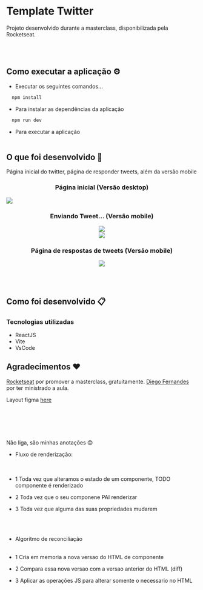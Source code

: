 # Template Twitter
Projeto desenvolvido durante a masterclass, disponibilizada pela Rocketseat.

<br><br>
## Como executar a aplicação ⚙️

- Executar os seguintes comandos...

``` js
  npm install
```
- Para instalar as dependências da aplicação

``` js
  npm run dev
```
- Para executar a aplicação
<br><br>


## O que foi desenvolvido 🚀
Página inicial do twitter, página de responder tweets, além da versão mobile 

<h3 align="center">Página inicial (Versão desktop)</h3>

<img src="./assets/desktop.png"/>

<h3 align="center">Enviando Tweet... (Versão mobile)</h3>
<div align="center"><img src="./assets/addNewTweet01.png"/></div>

<div align="center"><img src="./assets/addNewTweet02.png"/></div>


<h3 align="center">Página de respostas de tweets (Versão mobile)</h3>

<div align="center"><img src="./assets/responseTweet.png"/></div>




<br><br>
## Como foi desenvolvido 📋

### Tecnologias utilizadas
- ReactJS
- Vite
- VsCode


## Agradecimentos ❤️

[Rocketseat](https://github.com/Rocketseat) por promover a masterclass, gratuitamente.
[Diego Fernandes](https://github.com/diego3g) por ter ministrado a aula.



Layout figma [here](https://www.figma.com/file/4JXgzLf4GpIuvV6GGXNwiN/Twitter-UI-(Community)?node-id=1%3A937&t=gfmieQAcbbBHbMdN-0)


<br><br><br><br>

Não liga, são minhas anotações 😊

* Fluxo de renderização: <br><br><br>

- 1 Toda vez que alteramos o estado de um componente, TODO componente é renderizado

- 2 Toda vez que o seu componene PAI renderizar

- 3 Toda vez que alguma das suas propriedades mudarem


<br><br>
* Algoritmo de reconciliação<br><br>

- 1 Cria em memoria a nova versao do HTML de componente

- 2 Compara essa nova versao com a versao anterior do HTML (diff)

- 3 Aplicar as operações JS para alterar somente o necessario no HTML
